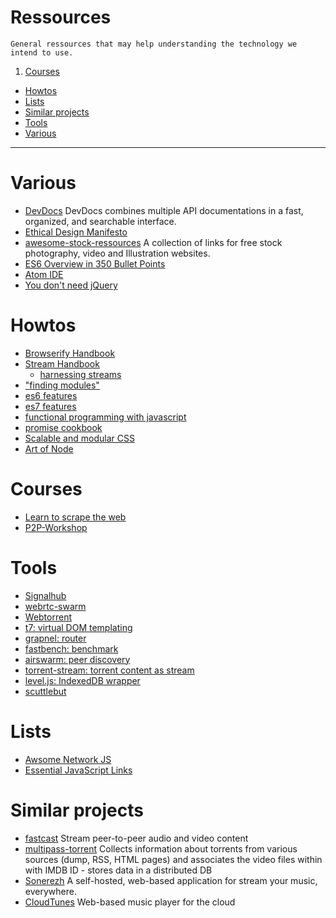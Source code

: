 # Ressources

    General ressources that may help understanding the technology we intend to use.

1. [Courses](#courses)
- [Howtos](#howtos)
- [Lists](#lists)
- [Similar projects](#similar-projects)
- [Tools](#tools)
- [Various](#various)

***

# Various
- [DevDocs](http://devdocs.io)
  DevDocs combines multiple API documentations in a fast, organized, and searchable interface.
- [Ethical Design Manifesto](https://github.com/pguth/Ethical-Design-Manifesto)
- [awesome-stock-ressources](https://github.com/neutraltone/awesome-stock-resources) A collection of links for free stock photography, video and Illustration websites.
- [ES6 Overview in 350 Bullet Points](https://github.com/bevacqua/es6)
- [Atom IDE](https://atom.io/)
- [You don't need jQuery](https://github.com/oneuijs/You-Dont-Need-jQuery)

# Howtos
- [Browserify Handbook](https://github.com/substack/browserify-handbook)
- [Stream Handbook](https://github.com/substack/stream-handbook)
  - [harnessing streams](https://github.com/substack/lxjs-stream-examples/blob/master/slides.markdown)
- ["finding modules"](http://substack.net/finding_modules)
- [es6 features](https://github.com/lukehoban/es6features)
- [es7 features](https://github.com/hemanth/es7-features)
- [functional programming with javascript](http://www.darul.io/post/2015-09-08_functional-programming-with-javascript)
- [promise cookbook](https://github.com/mattdesl/promise-cookbook)
- [Scalable and modular CSS](https://smacss.com/)
- [Art of Node](https://github.com/maxogden/art-of-node)

# Courses
- [Learn to scrape the web](https://github.com/karissa/nutella-scrape)
- [P2P-Workshop](https://github.com/mafintosh/p2p-workshop)

# Tools
- [Signalhub](https://github.com/mafintosh/signalhub)
- [webrtc-swarm](https://github.com/mafintosh/webrtc-swarm)
- [Webtorrent](https://github.com/feross/webtorrent)
- [t7: virtual DOM templating](https://github.com/trueadm/t7)
- [grapnel: router](https://github.com/bytecipher/grapnel)
- [fastbench: benchmark](https://github.com/mcollina/fastbench)
- [airswarm: peer discovery](https://github.com/mafintosh/airswarm)
- [torrent-stream: torrent content as stream](https://github.com/mafintosh/torrent-stream)
- [level.js: IndexedDB wrapper](https://github.com/maxogden/level.js)
- [scuttlebut](https://github.com/ssbc/docs)

# Lists
- [Awsome Network JS](https://github.com/Kikobeats/awesome-network-js)
- [Essential JavaScript Links](https://github.com/ericelliott/essential-javascript-links)

# Similar projects
- [fastcast](https://github.com/fastcast/fastcast) Stream peer-to-peer audio and video content
- [multipass-torrent](https://github.com/jaruba/multipass-torrent) Collects information about torrents from various sources (dump, RSS, HTML pages) and associates the video files within with IMDB ID - stores data in a distributed DB
- [Sonerezh](https://www.sonerezh.bzh/) A self-hosted, web-based application for stream your music, everywhere.
- [CloudTunes](https://github.com/jkbrzt/cloudtunes) Web-based music player for the cloud
